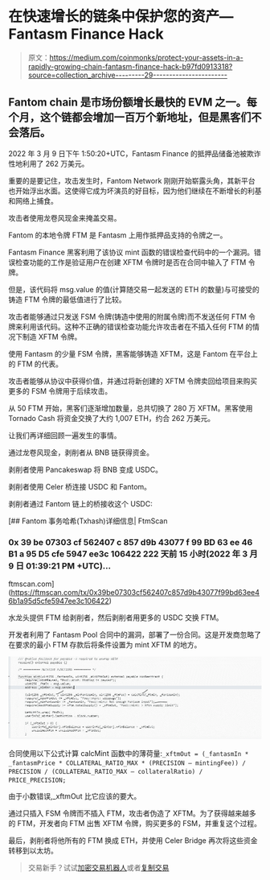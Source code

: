 # 在快速增长的链条中保护您的资产— Fantasm Finance Hack

> 原文：<https://medium.com/coinmonks/protect-your-assets-in-a-rapidly-growing-chain-fantasm-finance-hack-b97fd0913318?source=collection_archive---------29----------------------->

## Fantom chain 是市场份额增长最快的 EVM 之一。每个月，这个链都会增加一百万个新地址，但是黑客们不会落后。

2022 年 3 月 9 日下午 1:50:20+UTC，Fantasm Finance 的抵押品储备池被欺诈性地利用了 262 万美元。

重要的是要记住，攻击发生时，Fantom Network 刚刚开始崭露头角，其新平台也开始浮出水面。这使得它成为坏演员的好目标，因为他们继续在不断增长的利基和网络上捕食。

攻击者使用龙卷风现金来掩盖交易。

Fantom 的本地令牌 FTM 是 Fantasm 上用作抵押品支持的令牌之一。

Fantasm Finance 黑客利用了该协议 mint 函数的错误检查代码中的一个漏洞。错误检查功能的工作是验证用户在创建 XFTM 令牌时是否在合同中输入了 FTM 令牌。

但是，该代码将 msg.value 的值(计算随交易一起发送的 ETH 的数量)与可接受的铸造 FTM 令牌的最低值进行了比较。

攻击者能够通过只发送 FSM 令牌(铸造中使用的附属令牌)而不发送任何 FTM 令牌来利用该代码。这种不正确的错误检查功能允许攻击者在不插入任何 FTM 的情况下制造 XFTM 令牌。

使用 Fantasm 的少量 FSM 令牌，黑客能够铸造 XFTM，这是 Fantom 在平台上的 FTM 的代表。

攻击者能够从协议中获得价值，并通过将新创建的 XFTM 令牌卖回给项目来购买更多的 FSM 令牌用于后续攻击。

从 50 FTM 开始，黑客们逐渐增加数量，总共切换了 280 万 XFTM。黑客使用 Tornado Cash 将资金交换了大约 1,007 ETH，约合 262 万美元。

让我们再详细回顾一遍发生的事情。

通过龙卷风现金，剥削者从 BNB 链获得资金。

剥削者使用 Pancakeswap 将 BNB 变成 USDC。

剥削者使用 Celer 桥连接 USDC 和 Fantom。

剥削者通过 Fantom 链上的桥接收这个 USDC:

 [## Fantom 事务哈希(Txhash)详细信息| FtmScan

### 0x 39 be 07303 cf 562407 c 857 d9b 43077 f 99 BD 63 ee 46 B1 a 95 D5 cfe 5947 ee3c 106422 222 天前 15 小时(2022 年 3 月 9 日 01:39:21 PM +UTC)…

ftmscan.com](https://ftmscan.com/tx/0x39be07303cf562407c857d9b43077f99bd63ee46b1a95d5cfe5947ee3c106422) 

水龙头提供 FTM 给剥削者，然后剥削者用更多的 USDC 交换 FTM。

开发者利用了 Fantasm Pool 合同中的漏洞，部署了一份合同。这是开发商忽略了在要求的最小 FTM 存款后将条件设置为 mint XFTM 的地方。

![](img/9b608d40b1dbee3434b9117c89e78724.png)

合同使用以下公式计算 calcMint 函数中的薄荷量:`_xftmOut = (_fantasmIn * _fantasmPrice * COLLATERAL_RATIO_MAX * (PRECISION — mintingFee)) / PRECISION / (COLLATERAL_RATIO_MAX — collateralRatio) / PRICE_PRECISION;`

由于小数错误,_xftmOut 比它应该的要大。

通过只插入 FSM 令牌而不插入 FTM，攻击者伪造了 XFTM。为了获得越来越多的 FTM，开发者向 FTM 出售 XFTM 令牌，购买更多的 FSM，并重复这个过程。

最后，剥削者将他所有的 FTM 换成 ETH，并使用 Celer Bridge 再次将这些资金转移到以太坊。

> 交易新手？试试[加密交易机器人](/coinmonks/crypto-trading-bot-c2ffce8acb2a)或者[复制交易](/coinmonks/top-10-crypto-copy-trading-platforms-for-beginners-d0c37c7d698c)